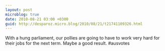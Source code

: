 ```yaml
---
layout: post
microblog: true
date: 2010-08-21 03:00 +0300
guid: http://desparoz.micro.blog/2010/08/21/t21741109326.html
---
```

With a hung parliament, our pollies are going to have to work very hard for their jobs for the next term. Maybe a good result. #ausvotes
